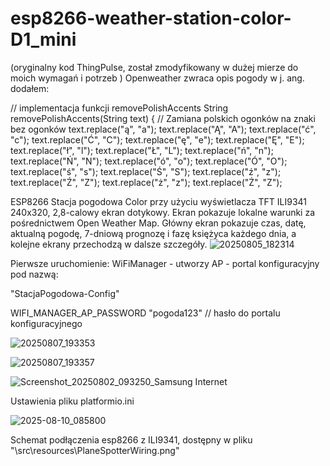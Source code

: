 # esp8266-weather-station-color-D1_mini 

(oryginalny kod ThingPulse, został zmodyfikowany w dużej mierze do moich wymagań i potrzeb )
Openweather zwraca opis pogody w j. ang. dodałem:

// implementacja funkcji removePolishAccents
String removePolishAccents(String text) {
  // Zamiana polskich ogonków na znaki bez ogonków
  text.replace("ą", "a");
  text.replace("Ą", "A");
  text.replace("ć", "c");
  text.replace("Ć", "C");
  text.replace("ę", "e");
  text.replace("Ę", "E");
  text.replace("ł", "l");
  text.replace("Ł", "L");
  text.replace("ń", "n");
  text.replace("Ń", "N");
  text.replace("ó", "o");
  text.replace("Ó", "O");
  text.replace("ś", "s");
  text.replace("Ś", "S");
  text.replace("ź", "z");
  text.replace("Ź", "Z");
  text.replace("ż", "z");
  text.replace("Ż", "Z");
  

ESP8266 Stacja pogodowa Color przy użyciu wyświetlacza TFT ILI9341 240x320, 2,8-calowy ekran dotykowy.
Ekran pokazuje lokalne warunki za pośrednictwem Open Weather Map. 
Główny ekran pokazuje czas, datę, aktualną pogodę, 7-dniową prognozę i fazę księżyca każdego dnia, a kolejne ekrany przechodzą w dalsze szczegóły.
![20250805_182314](https://github.com/user-attachments/assets/02174032-9463-4f57-b7f6-b365e462c812)

Pierwsze uruchomienie:
WiFiManager - utworzy AP - portal konfiguracyjny pod nazwą:

"StacjaPogodowa-Config"

WIFI_MANAGER_AP_PASSWORD "pogoda123"  // hasło do portalu konfiguracyjnego

![20250807_193353](https://github.com/user-attachments/assets/fdef8cc3-935c-4490-bf3f-2002abac6645)

![20250807_193357](https://github.com/user-attachments/assets/775f873a-420d-4d14-8d42-0de367ac226e)


![Screenshot_20250802_093250_Samsung Internet](https://github.com/user-attachments/assets/fdb19e37-43cb-4ea2-9162-8a804a8a6b8b)


Ustawienia pliku platformio.ini

![2025-08-10_085800](https://github.com/user-attachments/assets/488f10ad-ecf3-48a3-b0c9-00e887f627fd)

Schemat podłączenia esp8266 z ILI9341, dostępny w pliku "\src\resources\PlaneSpotterWiring.png"
